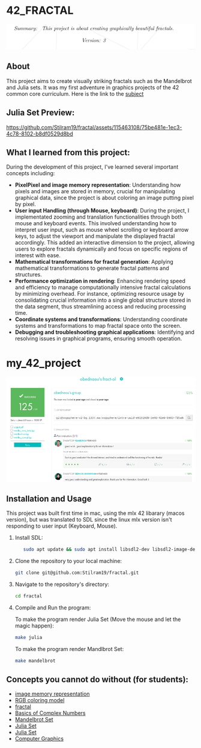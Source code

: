 # 42_FRACTAL

![](resources/about_project.png)

## About

This project aims to create visually striking fractals such as the Mandelbrot and Julia sets. It was my first adventure in graphics projects of the 42 common core curriculum. Here is the link to the [subject](https://cdn.intra.42.fr/pdf/pdf/121932/en.subject.pdf)


## Julia Set Preview:

https://github.com/Stilram19/fractal/assets/115463108/75be481e-1ec3-4c78-8102-b8df0529d8bd

## What I learned from this project:

During the development of this project, I've learned several important concepts including:

- **PixelPixel and image memory representation**: Understanding how pixels and
images are stored in memory, crucial for manipulating graphical data, since the project is about coloring an image putting pixel by pixel. 
- **User input Handling (through Mouse, keyboard)**: During the project, I implementated zooming and translation functionalities through both mouse and keyboard events. This involved understanding how to interpret user input, such as mouse wheel scrolling or keyboard arrow keys, to adjust the viewport and manipulate the displayed fractal accordingly. This added an interactive dimension to the project, allowing users to explore fractals dynamically and focus on specific regions of interest with ease.
- **Mathematical transformations for fractal generation**: Applying mathematical transformations to generate fractal patterns and structures.
- **Performance optimization in rendering**: Enhancing rendering speed and efficiency to manage computationally intensive fractal calculations by minimizing overhead. For instance, optimizing resource usage by consolidating crucial information into a single global structure stored in the data segment, thus streamlining access and reducing processing time.
- **Coordinate systems and transformations**: Understanding coordinate systems and transformations to map fractal space onto the screen.
- **Debugging and troubleshooting graphical applications**: Identifying and
resolving issues in graphical programs, ensuring smooth operation.

# my_42_project

![](resources/my_project.png)

## Installation and Usage

This project was built first time in mac, using the mlx 42 libarary (macos version), but was translated to SDL since the linux mlx version isn't responding to user input (Keyboard, Mouse).

1. Install SDL:
   ```bash
      sudo apt update && sudo apt install libsdl2-dev libsdl2-image-dev
   ```

2. Clone the repository to your local machine:

   ```bash
   git clone git@github.com:Stilram19/fractal.git
   ```

3. Navigate to the repository's directory:

    ```bash
    cd fractal
    ```

3. Compile and Run the program:

   To make the program render Julia Set (Move the mouse and let the magic happen):
   ``` bash
   make julia
   ```

   To make the program render Mandlbrot Set:
   ``` bash
   make mandelbrot
   ```

## Concepts you cannot do without (for students):

- [image memory representation](https://youtu.be/8CuYq3RU7BY?si=4uNmKBcBs7NfgL5R)
- [RGB coloring model](https://en.wikipedia.org/wiki/RGB_color_model)
- [fractal](https://en.wikipedia.org/wiki/Fractal)
- [Basics of Complex Numbers](https://en.wikipedia.org/wiki/Complex_number)
- [Mandelbrot Set](https://en.wikipedia.org/wiki/Mandelbrot_set)
- [Julia Set](https://en.wikipedia.org/wiki/Julia_set)
- [Julia Set](https://en.wikipedia.org/wiki/Julia_set)
- [Computer Graphics](https://en.wikipedia.org/wiki/Computer_graphics_(computer_science))
